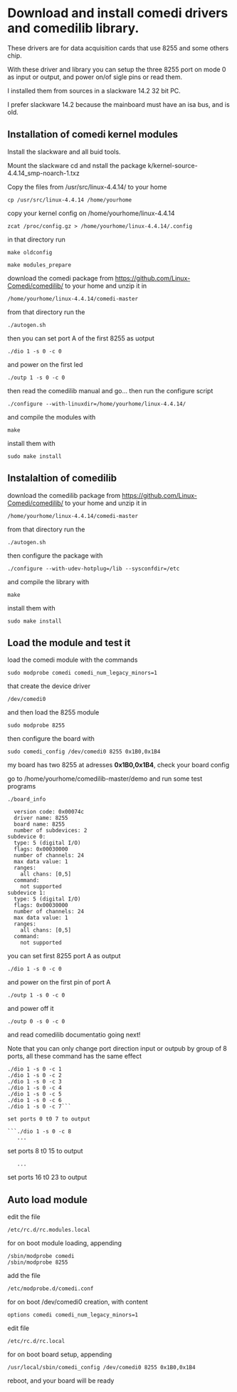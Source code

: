 # Download and install comedi drivers and comedilib library.

These drivers are for data acquisition cards that use 8255 and some others chip.

With these driver and library you can setup the three 8255 port on mode 0 as input or output, and power on/of sigle pins or read them.

I installed them from sources in a slackware 14.2 32 bit PC.

I prefer slackware 14.2 because the mainboard must have an isa bus, and is old.

## Installation of comedi kernel modules

Install the slackware and all buid tools.

Mount the slackware cd and nstall the package k/kernel-source-4.4.14_smp-noarch-1.txz

Copy the files from /usr/src/linux-4.4.14/ to your home

```cp /usr/src/linux-4.4.14 /home/yourhome```

copy your kernel config on /home/yourhome/linux-4.4.14

```zcat /proc/config.gz > /home/yourhome/linux-4.4.14/.config```

in that directory run

```make oldconfig```

```make modules_prepare```

download the comedi package from https://github.com/Linux-Comedi/comedilib/ to your home and unzip it in

```/home/yourhome/linux-4.4.14/comedi-master```

from that directory run the

```./autogen.sh```

then you can set port A of the first 8255 as uotput

```./dio 1 -s 0 -c 0```

and power on the first led

```./outp 1 -s 0 -c 0```

then read the comedilib manual and go...
then run the configure script

```./configure --with-linuxdir=/home/yourhome/linux-4.4.14/```

and compile the modules with

```make```

install them with

```sudo make install```

## Instalaltion of comedilib

download the comedilib package from https://github.com/Linux-Comedi/comedilib/ to your home and unzip it in

```/home/yourhome/linux-4.4.14/comedi-master```

from that directory run the

```./autogen.sh```

then configure the package with

```./configure --with-udev-hotplug=/lib --sysconfdir=/etc```

and compile the library with

```make```

install them with

```sudo make install```

## Load the module and test it

load the comedi module with the commands

```sudo modprobe comedi comedi_num_legacy_minors=1```

that create the device driver

```/dev/comedi0```

and then load the 8255 module

```sudo modprobe 8255```

then configure the board with

```sudo comedi_config /dev/comedi0 8255 0x1B0,0x1B4```

my board has two 8255 at adresses **0x1B0,0x1B4**, check your board config

go to /home/yourhome/comedilib-master/demo and run some test programs

```./board_info```

```overall info:
  version code: 0x00074c
  driver name: 8255
  board name: 8255
  number of subdevices: 2
subdevice 0:
  type: 5 (digital I/O)
  flags: 0x00030000
  number of channels: 24
  max data value: 1
  ranges:
    all chans: [0,5]
  command:
    not supported
subdevice 1:
  type: 5 (digital I/O)
  flags: 0x00030000
  number of channels: 24
  max data value: 1
  ranges:
    all chans: [0,5]
  command:
    not supported
```

you can set first 8255 port A as output

```./dio 1 -s 0 -c 0```

and power on the first pin of port A
 
```./outp 1 -s 0 -c 0```

and power off it

```./outp 0 -s 0 -c 0```

and read comedilib documentatio going next!

Note that you can only change port direction input or outpub by group of 8 ports, all these command has the same effect

```./dio 1 -s 0 -c 0
./dio 1 -s 0 -c 1
./dio 1 -s 0 -c 2
./dio 1 -s 0 -c 3
./dio 1 -s 0 -c 4
./dio 1 -s 0 -c 5
./dio 1 -s 0 -c 6
./dio 1 -s 0 -c 7```

set ports 0 t0 7 to output

```./dio 1 -s 0 -c 8
   ...
   ```

set ports 8 t0 15 to output

```./dio 1 -s 0 -c 16
   ...
   ```

set ports 16 t0 23 to output

## Auto load module

edit the file

```/etc/rc.d/rc.modules.local```

for on boot module loading, appending

```
/sbin/modprobe comedi
/sbin/modprobe 8255
```

add the file

```/etc/modprobe.d/comedi.conf```

for on boot /dev/comedi0 creation, with content

```options comedi comedi_num_legacy_minors=1```

edit file

```/etc/rc.d/rc.local```

for on boot board setup, appending

```/usr/local/sbin/comedi_config /dev/comedi0 8255 0x1B0,0x1B4```

reboot, and your board will be ready
